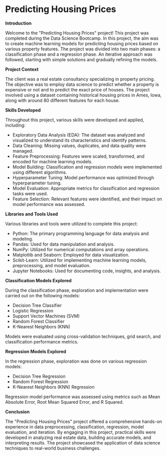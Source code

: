 # Predicting Housing Prices

**Introduction**

Welcome to the "Predicting Housing Prices" project! This project was completed during the Data Science Bootcamp. In this project, the aim was to create machine learning models for predicting housing prices based on various property features. The project was divided into two main phases: a classification phase and a regression phase. An iterative approach was followed, starting with simple solutions and gradually refining the models.

**Project Context**

The client was a real estate consultancy specializing in property pricing. The objective was to employ data science to predict whether a property is expensive or not and to predict the exact price of houses. The project involved using a dataset containing historical housing prices in Ames, Iowa, along with around 80 different features for each house.

**Skills Developed**

Throughout this project, various skills were developed and applied, including:

- Exploratory Data Analysis (EDA): The dataset was analyzed and visualized to understand its characteristics and identify patterns.
- Data Cleaning: Missing values, duplicates, and data quality were managed.
- Feature Preprocessing: Features were scaled, transformed, and encoded for machine learning models.
- Model Building: Classification and regression models were implemented using different algorithms.
- Hyperparameter Tuning: Model performance was optimized through hyperparameter tuning.
- Model Evaluation: Appropriate metrics for classification and regression tasks were used.
- Feature Selection: Relevant features were identified, and their impact on model performance was assessed.

**Libraries and Tools Used**

Various libraries and tools were utilized to complete this project:

- Python: The primary programming language for data analysis and modeling.
- Pandas: Used for data manipulation and analysis.
- NumPy: Utilized for numerical computations and array operations.
- Matplotlib and Seaborn: Employed for data visualization.
- Scikit-Learn: Utilized for implementing machine learning models, preprocessing, and model evaluation.
- Jupyter Notebooks: Used for documenting code, insights, and analysis.

**Classification Models Explored**

During the classification phase, exploration and implementation were carried out on the following models:

- Decision Tree Classifier
- Logistic Regression
- Support Vector Machines (SVM)
- Random Forest Classifier
- K-Nearest Neighbors (KNN)

Models were evaluated using cross-validation techniques, grid search, and classification performance metrics.

**Regression Models Explored**

In the regression phase, exploration was done on various regression models:

- Decision Tree Regression
- Random Forest Regression
- K-Nearest Neighbors (KNN) Regression

Regression model performance was assessed using metrics such as Mean Absolute Error, Root Mean Squared Error, and R Squared.

**Conclusion**

The "Predicting Housing Prices" project offered a comprehensive hands-on experience in data preprocessing, classification, regression, model evaluation, and iteration. By engaging in this project, practical skills were developed in analyzing real estate data, building accurate models, and interpreting results. The project showcased the application of data science techniques to real-world business challenges.
